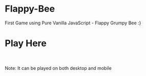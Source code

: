 # Flappy-Bee
First Game using Pure Vanilla JavaScript - Flappy Grumpy Bee :}

# Play Here
<Soon>
<br/><br/>
Note: It can be played on both desktop and mobile
